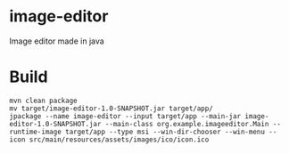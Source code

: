 # image-editor
Image editor made in java

# Build
```shell
mvn clean package
mv target/image-editor-1.0-SNAPSHOT.jar target/app/
jpackage --name image-editor --input target/app --main-jar image-editor-1.0-SNAPSHOT.jar --main-class org.example.imageeditor.Main --runtime-image target/app --type msi --win-dir-chooser --win-menu --icon src/main/resources/assets/images/ico/icon.ico
```